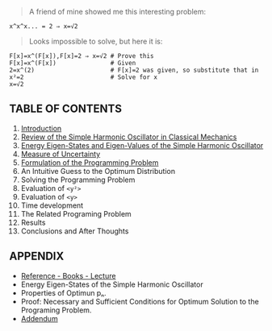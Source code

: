 > A friend of mine showed me this interesting problem:
```
x^x^x... = 2 ⇒ x=√2
```
> Looks impossible to solve, but here it is:
```
F[x]=x^(F[x]),F[x]=2 ⇒ x=√2 # Prove this
F[x]=x^(F[x])               # Given
2=x^(2)                     # F[x]=2 was given, so substitute that in
x²=2                        # Solve for x
x=√2
```

## TABLE OF CONTENTS

1. [Introduction](INTRODUCTION.md)
2. [Review of the Simple Harmonic Oscillator in Classical Mechanics](REVIEW.md)
3. [Energy Eigen-States and Eigen-Values of the Simple Harmonic Oscillator](QMSHO.md)
4. [Measure of Uncertainty](UNCERTAINTY.md)
5. [Formulation of the Programming Problem](FORMULATION.md)
6. An Intuitive Guess to the Optimum Distribution
7. Solving the Programming Problem
  1. Evaluation of `<y²>`
  2. Evaluation of `<y>`
  3. Time development
  4. The Related Programing Problem
  5. Results
8. Conclusions and After Thoughts

## APPENDIX

* [Reference - Books - Lecture](REFERENCE.md)
* Energy Eigen-States of the Simple Harmonic Oscillator
* Properties of Optimun pₙ.
* Proof: Necessary and Sufficient Conditions for Optimum Solution to the Programing Problem.
* [Addendum](ADDENDUM.md)
